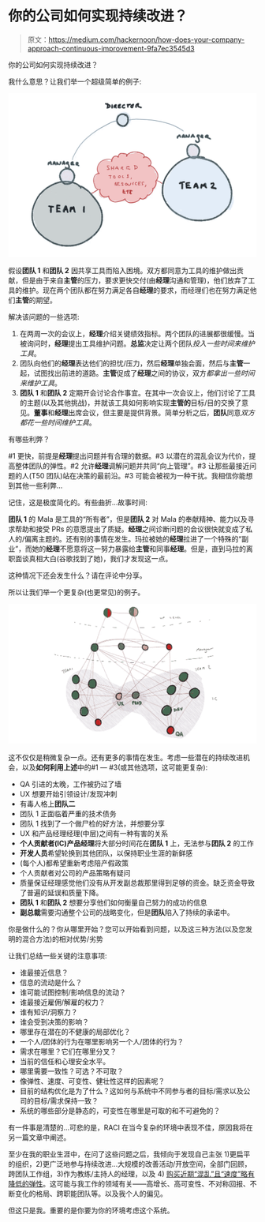 # 你的公司如何实现持续改进？

> 原文：<https://medium.com/hackernoon/how-does-your-company-approach-continuous-improvement-9fa7ec3545d3>

你的公司如何实现持续改进？

我什么意思？让我们举一个超级简单的例子:

![](img/2403c0d1ee6d6723d000748b0a0449bd.png)

假设**团队 1** 和**团队 2** 因共享工具而陷入困境。双方都同意为工具的维护做出贡献，但是由于来自**主管**的压力，要求更快交付(由**经理**沟通和管理)，他们放弃了工具的维护。现在两个团队都在努力满足各自**经理**的要求，而经理们也在努力满足他们**主管**的期望。

解决该问题的一些选项:

1.  在两周一次的会议上，**经理**介绍关键绩效指标。两个团队的进展都很缓慢。当被询问时，**经理**提出工具维护问题。**总监**决定让两个团队*投入一些时间来维护工具*。
2.  团队向他们的**经理**表达他们的担忧/压力，然后**经理**单独会面，然后与**主管**一起，试图找出前进的道路。**主管**促成了**经理**之间的协议，双方*都拿出一些时间来维护工具*。
3.  **团队 1** 和**团队 2** 定期开会讨论合作事宜。在其中一次会议上，他们讨论了工具的主题(以及其他挑战)，并就该工具如何影响实现**主管的**目标/目的交换了意见。**董事**和**经理**出席会议，但主要是提供背景。简单分析之后，**团队**同意*双方都花一些时间维护工具*。

有哪些利弊？

#1 更快，前提是**经理**提出问题并有合理的数据。#3 以潜在的混乱会议为代价，提高整体团队的弹性。#2 允许**经理**调解问题并共同“向上管理”。#3 让那些最接近问题的人(T50 团队)站在决策的最前沿。#3 可能会被视为一种干扰。我相信你能想到其他一些利弊…

记住，这是极度简化的。有些曲折…故事时间:

**团队 1** 的 Mala 是工具的“所有者”，但是**团队 2** 对 Mala 的奉献精神、能力以及寻求帮助和接受 PRs 的意愿提出了质疑。**经理**之间诊断问题的会议很快就变成了私人的/偏离主题的。还有别的事情在发生。玛拉被她的**经理**拉进了一个特殊的“副业”，而她的**经理**不愿意将这一努力暴露给**主管**和同事**经理**。但是，直到马拉的离职面谈真相大白(谷歌找到了她)，我们才发现这一点。

这种情况下还会发生什么？请在评论中分享。

所以让我们举一个更复杂(也更常见)的例子。

![](img/537f0d166046d6d71728ef7fd4f30ff8.png)

这不仅仅是稍微复杂一点。还有更多的事情在发生。考虑一些潜在的持续改进机会，以及**如何利用上述**中的#1 — #3(或其他选项，这可能更复杂):

*   QA 引进的太晚，工作被扔过了墙
*   UX 想要开始引领设计/发现冲刺
*   有毒人格上**团队二**
*   团队 1 正面临着严重的技术债务
*   团队 1 找到了一个做尸检的好方法，并想要分享
*   UX 和产品经理经理(中层)之间有一种有害的关系
*   **个人贡献者(IC)产品经理**将大部分时间花在**团队 1** 上，无法参与**团队 2** 的工作
*   **开发人员**希望轮换到其他团队，以保持职业生涯的新鲜感
*   (每个人)都希望重新考虑陪产假政策
*   个人贡献者对公司的产品策略有疑问
*   质量保证经理感觉他们没有从开发副总裁那里得到足够的资金。缺乏资金导致了普遍的延误和质量下降。
*   **团队 1** 和**团队 2** 想要分享他们如何衡量自己努力的成功的信息
*   **副总裁**需要沟通整个公司的战略变化，但是**团队**陷入了持续的承诺中。

你是做什么的？你从哪里开始？您可以开始看到问题，以及这三种方法(以及您发明的混合方法)的相对优势/劣势

让我们总结一些关键的注意事项:

*   谁最接近信息？
*   信息的流动是什么？
*   谁可能试图控制/影响信息的流动？
*   谁最接近雇佣/解雇的权力？
*   谁有知识/洞察力？
*   谁会受到决策的影响？
*   哪里存在潜在的不健康的局部优化？
*   一个人/团体的行为在哪里影响另一个人/团体的行为？
*   需求在哪里？它们在哪里分叉？
*   当前的信任和心理安全水平。
*   哪里需要一致性？可选？不可取？
*   像弹性、速度、可变性、健壮性这样的因素呢？
*   目前的结构优化是为了什么？这如何与系统中不同参与者的目标/需求以及公司的目标/需求保持一致？
*   系统的哪些部分是静态的，可变性在哪里是可取的和不可避免的？

有一件事是清楚的…可悲的是，RACI 在当今复杂的环境中表现不佳，原因我将在另一篇文章中阐述。

至少在我的职业生涯中，在问了这些问题之后，我倾向于发现自己主张 1)更扁平的组织，2)更广泛地参与持续改进…大规模的改善活动/开放空间，全部门回顾，跨团队工作组，3)作为教练/主持人的经理，以及 4) [购买近期“混乱”且“速度”略有降低的弹性](https://hackernoon.com/40-ways-to-invest-in-more-resilient-teams-c2ac7d008591)。这可能与我工作的领域有关——高增长、高可变性、不对称回报、不断变化的格局、跨职能团队等。以及我个人的偏见。

但这只是我。重要的是你要为你的环境考虑这个系统。